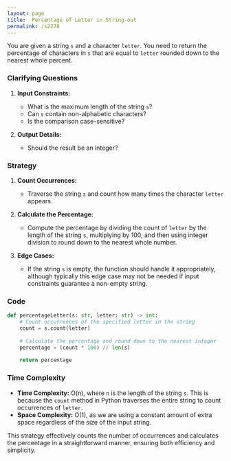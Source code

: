 ```yaml
---
layout: page
title:  Percentage of Letter in String-out
permalink: /s2278
---
```


You are given a string `s` and a character `letter`. You need to return the percentage of characters in `s` that are equal to `letter` rounded down to the nearest whole percent.

### Clarifying Questions

1. **Input Constraints:**
   - What is the maximum length of the string `s`?
   - Can `s` contain non-alphabetic characters?
   - Is the comparison case-sensitive?

2. **Output Details:**
   - Should the result be an integer?

### Strategy

1. **Count Occurrences:**
   - Traverse the string `s` and count how many times the character `letter` appears.

2. **Calculate the Percentage:**
   - Compute the percentage by dividing the count of `letter` by the length of the string `s`, multiplying by 100, and then using integer division to round down to the nearest whole number.

3. **Edge Cases:**
   - If the string `s` is empty, the function should handle it appropriately, although typically this edge case may not be needed if input constraints guarantee a non-empty string.

### Code

```python
def percentageLetter(s: str, letter: str) -> int:
    # Count occurrences of the specified letter in the string
    count = s.count(letter)
    
    # Calculate the percentage and round down to the nearest integer
    percentage = (count * 100) // len(s)
    
    return percentage
```

### Time Complexity

- **Time Complexity:** O(n), where `n` is the length of the string `s`. This is because the `count` method in Python traverses the entire string to count occurrences of `letter`.
- **Space Complexity:** O(1), as we are using a constant amount of extra space regardless of the size of the input string.

This strategy effectively counts the number of occurrences and calculates the percentage in a straightforward manner, ensuring both efficiency and simplicity.